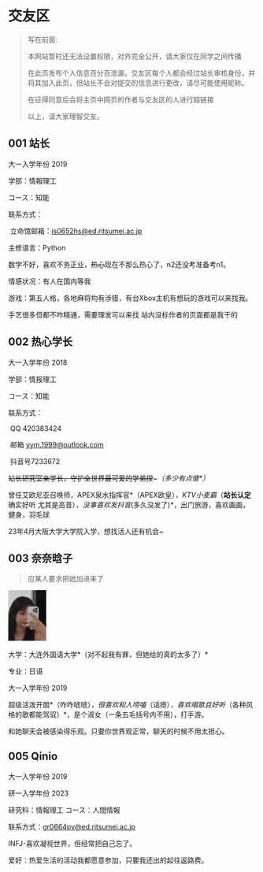 # 交友区

>写在前面:
>
>本网站暂时还无法设置权限，对外完全公开，请大家仅在同学之间传播
>
>在此页发布个人信息百分百泄漏，交友区每个人都会经过站长审核身份，并将其加入此页，但站长不会对提交的信息进行更改，请尽可能使用昵称。
>
>在征得同意后会将主页中网页的作者与交友区的人进行超链接
>
>以上，请大家理智交友。

## 001 站长

大一入学年份 2019

学部：情報理工

コース：知能

联系方式：

​	立命馆邮箱：is0652hs@ed.ritsumei.ac.jp

主修语言：Python

数学不好，喜欢不务正业，~~热心~~现在不那么热心了，n2还没考准备考n1。

情感状况：有人在国内等我

游戏：第五人格，各地麻将均有涉猎，有台Xbox主机有想玩的游戏可以来找我。

手艺很多但都不咋精通，需要理发可以来找
站内没标作者的页面都是我干的

## 002 热心学长

大一入学年份 2018

学部：情报理工 

コース：知能

联系方式：

​	QQ 420383424

​	邮箱 [yym.1999@outlook.com](mailto:yym.1999@outlook.com)

​	抖音号7233672

~~站长研究室亲学长，守护全世界最可爱的学弟捏~~~*（多少有点傻\*）*

曾任艾欧尼亚召唤师，APEX泉水指挥官*（APEX欧皇）*，KTV小麦霸*（**站长认定** 确实好听 尤其是高音）*，没事喜欢发抖音*(多久没发了)*，出门旅游，喜欢画画，健身，羽毛球

23年4月大阪大学大学院入学，想找活人还有机会~

## 003 奈奈晗子

> 应某人要求把她加进来了

<img src="pictures/IMG_5816.jpeg" alt="IMG_5816" style="zoom: 10%;" />

大学：大连外国语大学*（对不起我有罪，但她给的真的太多了）*

专业：日语

大一入学年份 2019

超级活泼开朗*（咋咋唬唬）*，很喜欢和人唠嗑*（话痨）*，喜欢唱歌且好听*（各种风格的歌都能驾驭）*，是个淑女（一条五毛括号内不用），打手游。

和她聊天会被感染得乐观。只要你世界观正常，聊天的时候不用太担心。



## 005 Qinio

大一入学年份 2019

研一入学年份 2023

研究科：情報理工
コース：人間情報

联系方式：gr0664pv@ed.ritsumei.ac.jp

INFJ-喜欢凝视世界，但经常把自己忘了。

爱好：热爱生活的活动我都愿意参加，只要我还出的起往返路费。
